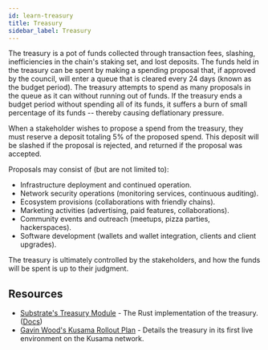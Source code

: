```yaml
---
id: learn-treasury
title: Treasury
sidebar_label: Treasury
---
```


The treasury is a pot of funds collected through transaction fees, slashing, inefficiencies in the chain's staking set,
and lost deposits. The funds held in the treasury can be spent by making a spending proposal that, if approved by the council,
will enter a queue that is cleared every 24 days (known as the budget period). The treasury attempts to spend as many
proposals in the queue as it can without running out of funds. If the treasury ends a budget period without spending all
of its funds, it suffers a burn of small percentage of its funds -- thereby causing deflationary pressure.

When a stakeholder wishes to propose a spend from the treasury, they must reserve a deposit totaling 5% of the proposed
spend. This deposit will be slashed if the proposal is rejected, and returned if the proposal was accepted.

Proposals may consist of (but are not limited to):

 - Infrastructure deployment and continued operation.
 - Network security operations (monitoring services, continuous auditing).
 - Ecosystem provisions (collaborations with friendly chains).
 - Marketing activities (advertising, paid features, collaborations).
 - Community events and outreach (meetups, pizza parties, hackerspaces).
 - Software development (wallets and wallet integration, clients and client upgrades).

The treasury is ultimately controlled by the stakeholders, and how the funds will be spent is up to their judgment.

## Resources

 - [Substrate's Treasury Module](https://github.com/paritytech/substrate/blob/master/srml/treasury/src/lib.rs) - The Rust implementation of the treasury. ([Docs](https://substrate.dev/rustdocs/master/srml_treasury/index.html))
 - [Gavin Wood's Kusama Rollout Plan](https://medium.com/@gavofyork/kusama-rollout-and-governance-31eb18041044) - Details the treasury in its first live environment on the Kusama network.
